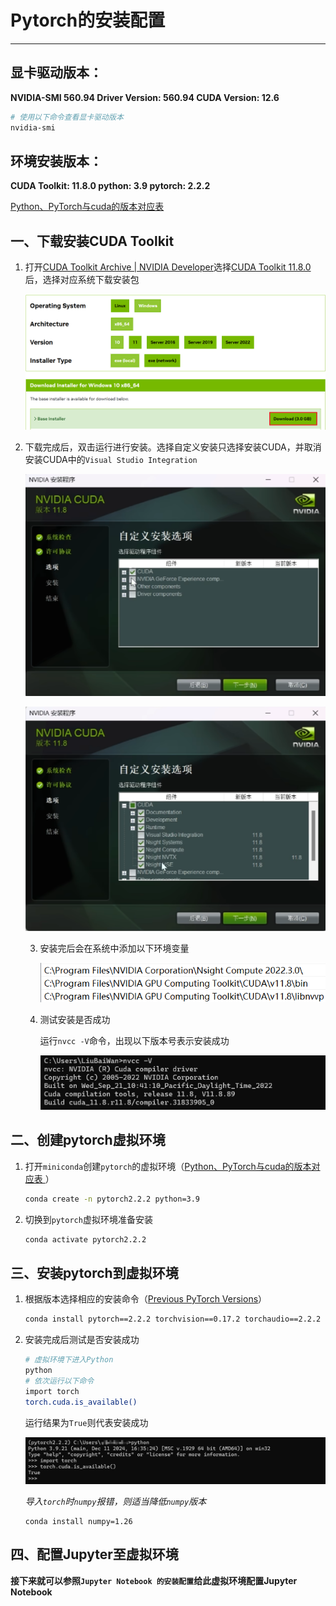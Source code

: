 # Pytorch的安装配置

****

## 显卡驱动版本： 

**NVIDIA-SMI 560.94                 Driver Version: 560.94         CUDA Version: 12.6**

```bash
# 使用以下命令查看显卡驱动版本
nvidia-smi
```

## 环境安装版本：

**CUDA Toolkit: 11.8.0				python: 3.9   							pytorch: 2.2.2**

[Python、PyTorch与cuda的版本对应表 ](https://www.sdk.cn/details/Z253zkRaw5x78a0eAm)

## 一、下载安装CUDA Toolkit

1. 打开[CUDA Toolkit Archive | NVIDIA Developer](https://developer.nvidia.com/cuda-toolkit-archive)选择[CUDA Toolkit 11.8.0](https://developer.nvidia.com/cuda-11-8-0-download-archive)后，选择对应系统下载安装包

   ![pytorch_1.download_cuda_toolkit](./img/pytorch_1.download_cuda_toolkit.png)

2. 下载完成后，双击运行进行安装。选择自定义安装只选择安装CUDA，并取消安装CUDA中的`Visual Studio Integration`

   ![pytorch_2.CUDA](./img/pytorch_2.CUDA.png)

   ![pytorch_3.No VS](./img/pytorch_3.No_VS.png)
   
   3. 安装完后会在系统中添加以下环境变量
   
      ![pytorch_4.Environment](./img/pytorch_4.Environment.png)
   
   4. 测试安装是否成功
   
      运行`nvcc -V`命令，出现以下版本号表示安装成功
   
      ![pytorch_5.nvcc -V](./img/pytorch_5.nvcc-V.png)

## 二、创建pytorch虚拟环境

1. 打开`miniconda`创建`pytorch`的虚拟环境（[Python、PyTorch与cuda的版本对应表 ](https://www.sdk.cn/details/Z253zkRaw5x78a0eAm)）

   ```bash
   conda create -n pytorch2.2.2 python=3.9
   ```

2. 切换到`pytorch`虚拟环境准备安装

   ```bash
   conda activate pytorch2.2.2
   ```

## 三、安装pytorch到虚拟环境

1. 根据版本选择相应的安装命令（[Previous PyTorch Versions](https://pytorch.org/get-started/previous-versions/)）

   ```bash
   conda install pytorch==2.2.2 torchvision==0.17.2 torchaudio==2.2.2 pytorch-cuda=11.8 -c pytorch -c nvidia
   ```

2. 安装完成后测试是否安装成功

   ```bash
   # 虚拟环境下进入Python
   python
   # 依次运行以下命令
   import torch
   torch.cuda.is_available()
   ```

   运行结果为`True`则代表安装成功

   ![pytorch_6.Successful](./img/pytorch_6.Successful.png)

   *导入`torch`时`numpy`报错，则适当降低`numpy`版本*
   
   ```
   conda install numpy=1.26
   ```

## 四、配置Jupyter至虚拟环境

   **接下来就可以参照`Jupyter Notebook 的安装配置`给此虚拟环境配置Jupyter Notebook**
